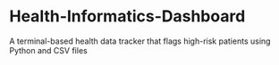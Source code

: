 # Health-Informatics-Dashboard
A terminal-based health data tracker that flags high-risk patients using Python and CSV files
